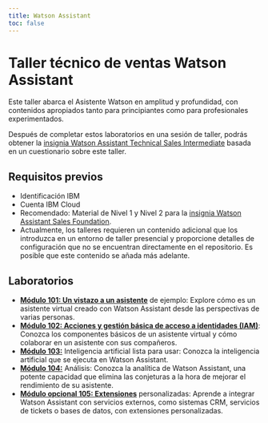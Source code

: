 ```yaml
---
title: Watson Assistant
toc: false
---
```


# Taller técnico de ventas Watson Assistant

Este taller abarca el Asistente Watson en amplitud y profundidad, con contenidos apropiados tanto para principiantes como para profesionales experimentados.

Después de completar estos laboratorios en una sesión de taller, podrás obtener la [insignia Watson Assistant Technical Sales Intermediate](https://www.credly.com/org/ibm/badge/watson-assistant-technical-sales-intermediate) basada en un cuestionario sobre este taller.

## Requisitos previos

- Identificación IBM
- Cuenta IBM Cloud
- Recomendado: Material de Nivel 1 y Nivel 2 para la [insignia Watson Assistant Sales Foundation](https://www.credly.com/org/ibm/badge/watson-assistant-sales-foundation.1).
- Actualmente, los talleres requieren un contenido adicional que los introduzca en un entorno de taller presencial y proporcione detalles de configuración que no se encuentran directamente en el repositorio. Es posible que este contenido se añada más adelante.

## Laboratorios

- **[Módulo 101: Un vistazo a un asistente](/watson/101)** de ejemplo: Explore cómo es un asistente virtual creado con Watson Assistant desde las perspectivas de varias personas.
- **[Módulo 102: Acciones y gestión básica de acceso a identidades (IAM)](/watson/102)**: Conozca los componentes básicos de un asistente virtual y cómo colaborar en un asistente con sus compañeros.
- **[Módulo 103:](/watson/102)** Inteligencia artificial lista para usar: Conozca la inteligencia artificial que se ejecuta en Watson Assistant.
- **[Módulo 104:](/watson/104)** Análisis: Conozca la analítica de Watson Assistant, una potente capacidad que elimina las conjeturas a la hora de mejorar el rendimiento de su asistente.
- **[Módulo opcional 105: Extensiones](/watson/105)** personalizadas: Aprende a integrar Watson Assistant con servicios externos, como sistemas CRM, servicios de tickets o bases de datos, con extensiones personalizadas.
